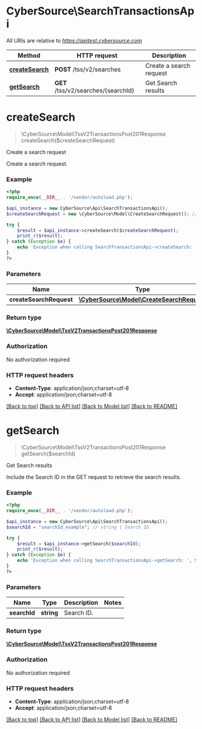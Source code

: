 # CyberSource\SearchTransactionsApi

All URIs are relative to *https://apitest.cybersource.com*

Method | HTTP request | Description
------------- | ------------- | -------------
[**createSearch**](SearchTransactionsApi.md#createSearch) | **POST** /tss/v2/searches | Create a search request
[**getSearch**](SearchTransactionsApi.md#getSearch) | **GET** /tss/v2/searches/{searchId} | Get Search results


# **createSearch**
> \CyberSource\Model\TssV2TransactionsPost201Response createSearch($createSearchRequest)

Create a search request

Create a search request.

### Example
```php
<?php
require_once(__DIR__ . '/vendor/autoload.php');

$api_instance = new CyberSource\Api\SearchTransactionsApi();
$createSearchRequest = new \CyberSource\Model\CreateSearchRequest(); // \CyberSource\Model\CreateSearchRequest | 

try {
    $result = $api_instance->createSearch($createSearchRequest);
    print_r($result);
} catch (Exception $e) {
    echo 'Exception when calling SearchTransactionsApi->createSearch: ', $e->getMessage(), PHP_EOL;
}
?>
```

### Parameters

Name | Type | Description  | Notes
------------- | ------------- | ------------- | -------------
 **createSearchRequest** | [**\CyberSource\Model\CreateSearchRequest**](../Model/CreateSearchRequest.md)|  |

### Return type

[**\CyberSource\Model\TssV2TransactionsPost201Response**](../Model/TssV2TransactionsPost201Response.md)

### Authorization

No authorization required

### HTTP request headers

 - **Content-Type**: application/json;charset=utf-8
 - **Accept**: application/json;charset=utf-8

[[Back to top]](#) [[Back to API list]](../../README.md#documentation-for-api-endpoints) [[Back to Model list]](../../README.md#documentation-for-models) [[Back to README]](../../README.md)

# **getSearch**
> \CyberSource\Model\TssV2TransactionsPost201Response getSearch($searchId)

Get Search results

Include the Search ID in the GET request to retrieve the search results.

### Example
```php
<?php
require_once(__DIR__ . '/vendor/autoload.php');

$api_instance = new CyberSource\Api\SearchTransactionsApi();
$searchId = "searchId_example"; // string | Search ID.

try {
    $result = $api_instance->getSearch($searchId);
    print_r($result);
} catch (Exception $e) {
    echo 'Exception when calling SearchTransactionsApi->getSearch: ', $e->getMessage(), PHP_EOL;
}
?>
```

### Parameters

Name | Type | Description  | Notes
------------- | ------------- | ------------- | -------------
 **searchId** | **string**| Search ID. |

### Return type

[**\CyberSource\Model\TssV2TransactionsPost201Response**](../Model/TssV2TransactionsPost201Response.md)

### Authorization

No authorization required

### HTTP request headers

 - **Content-Type**: application/json;charset=utf-8
 - **Accept**: application/json;charset=utf-8

[[Back to top]](#) [[Back to API list]](../../README.md#documentation-for-api-endpoints) [[Back to Model list]](../../README.md#documentation-for-models) [[Back to README]](../../README.md)

